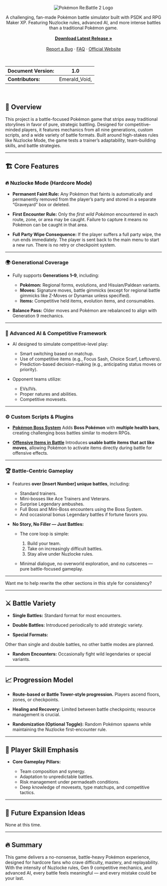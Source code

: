<p align="center">
  <img src="https://i.imgur.com/nVPMQZU.png" alt="Pokémon Re:Battle 2 Logo">
</p>

<p align="center">
  A challenging, fan-made Pokémon battle simulator built with PSDK and RPG Maker XP. Featuring Nuzlocke rules, advanced AI, and more intense battles than a traditional Pokémon game.
  <br><br>
  <a href="https://github.com/EmeraldVoid/Pokemon-Re-Battle-2/releases"><strong>Download Latest Release »</strong></a>
  <br><br>
  <a href="https://github.com/EmeraldVoid/Pokemon-Re-Battle-2/issues">Report a Bug</a>
  ·
  <a href="#faq">FAQ</a>
  ·
  <a href="https://pokemon-re-battle-2.vercel.app/">Official Website</a>
</p>

<br>

| **Document Version:** | 1.0           |
|-----------------------|---------------|
| **Contributors:**     | Emerald_Void, |

<br>

## 📜 **Overview**

This project is a battle-focused Pokémon game that strips away traditional storylines in favor of pure, strategic battling. Designed for competitive-minded players, it features mechanics from all nine generations, custom scripts, and a wide variety of battle formats. Built around high-stakes rules like Nuzlocke Mode, the game tests a trainer’s adaptability, team-building skills, and battle strategies.

---

## 🏗️ **Core Features**

### 🔥 **Nuzlocke Mode (Hardcore Mode)**

* **Permanent Faint Rule:**
  Any Pokémon that faints is automatically and permanently removed from the player’s party and stored in a separate “Graveyard” box or deleted.

* **First Encounter Rule:**
  Only the *first wild Pokémon* encountered in each route, zone, or area may be caught. Failure to capture it means no Pokémon can be caught in that area.

* **Full Party Wipe Consequence:**
  If the player suffers a full party wipe, the run ends immediately. The player is sent back to the main menu to start a new run. There is no retry or checkpoint system.

---

### 🌍 **Generational Coverage**

* Fully supports **Generations 1–9**, including:

  * **Pokémon:** Regional forms, evolutions, and Hisuian/Paldean variants.
  * **Moves:** Signature moves, battle gimmicks (except for regional battle gimmicks like Z-Moves or Dynamax unless specified).
  * **Items:** Competitive held items, evolution items, and consumables.

* **Balance Pass:**
  Older moves and Pokémon are rebalanced to align with Generation 9 mechanics.

---

### 🧠 **Advanced AI & Competitive Framework**

* AI designed to simulate competitive-level play:

  * Smart switching based on matchup.
  * Use of competitive items (e.g., Focus Sash, Choice Scarf, Leftovers).
  * Prediction-based decision-making (e.g., anticipating status moves or priority).

* Opponent teams utilize:

  * EVs/IVs.
  * Proper natures and abilities.
  * Competitive movesets.


---

### ⚙️ **Custom Scripts & Plugins**

* **[Pokémon Boss System](https://gitlab.com/Zodiarche/cc-pokemon-boss-system)**
  Adds **Boss Pokémon** with **multiple health bars**, creating challenging boss battles similar to modern RPGs.

* **[Offensive Items in Battle](https://gitlab.com/Zodiarche/cc-offensive-items-in-battle)**
  Introduces **usable battle items that act like moves**, allowing Pokémon to activate items directly during battle for offensive effects.

---

### 🏆 **Battle-Centric Gameplay**

* Features **over \[Insert Number] unique battles**, including:

  * Standard trainers.
  * Mini-bosses like Ace Trainers and Veterans.
  * Surprise Legendary ambushes.
  * Full Boss and Mini-Boss encounters using the Boss System.
  * And occasional bonus Legendary battles if fortune favors you.

* **No Story, No Filler — Just Battles:**

  * The core loop is simple:

    1. Build your team.
    2. Take on increasingly difficult battles.
    3. Stay alive under Nuzlocke rules.
  * Minimal dialogue, no overworld exploration, and no cutscenes — pure battle-focused gameplay.

---

Want me to help rewrite the other sections in this style for consistency?


---

## ⚔️ **Battle Variety**

* **Single Battles:**
  Standard format for most encounters.

* **Double Battles:**
  Introduced periodically to add strategic variety.

* **Special Formats:**

Other than single and double battles, no other battle modes are planned.

* **Random Encounters:**
  Occasionally fight wild legendaries or special variants.

---

## 📈 **Progression Model**

* **Route-based or Battle Tower-style progression.**
  Players ascend floors, zones, or checkpoints.

* **Healing and Recovery:**
  Limited between battle checkpoints; resource management is crucial.

* **Randomization (Optional Toggle):**
  Random Pokémon spawns while maintaining the Nuzlocke first-encounter rule.

---

## 🧠 **Player Skill Emphasis**

* **Core Gameplay Pillars:**

  * Team composition and synergy.
  * Adaptation to unpredictable battles.
  * Risk management under permadeath conditions.
  * Deep knowledge of movesets, type matchups, and competitive tactics.

---

## 🚀 **Future Expansion Ideas**

None at this time.

---

## 🔥 **Summary**

This game delivers a no-nonsense, battle-heavy Pokémon experience, designed for hardcore fans who crave difficulty, mastery, and replayability. With the intensity of Nuzlocke rules, Gen 9 competitive mechanics, and advanced AI, every battle feels meaningful — and every mistake could be your last.


